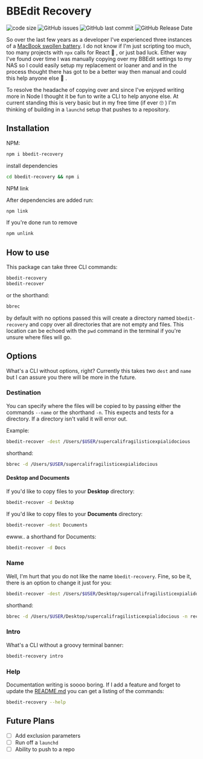 # BBEdit Recovery

<!-- https://codeclimate.com/ -->
<!-- ![Code Climate coverage](https://img.shields.io/codeclimate/coverage/codingChewie/bbedit-recovery) -->

![code size](https://img.shields.io/github/languages/code-size/codingChewie/bbedit-recovery) ![GitHub issues](https://img.shields.io/github/issues/codingChewie/bbedit-recovery) ![GitHub last commit](https://img.shields.io/github/last-commit/codingChewie/bbedit-recovery) ![GitHub Release Date](https://img.shields.io/github/release-date/codingChewie/bbedit-recovery)

So over the last few years as a developer I've experienced three instances of a [MacBook swollen battery](https://www.consumerreports.org/laptop-computers/some-macbook-pro-batteries-can-swell-what-you-need-to-know/). I do not know if I'm just scripting too much, too many projects with `npx` calls for React :zany_face: , or just bad luck. Either way I've found over time I was manually copying over my BBEdit settings to my NAS so I could easily setup my replacement or loaner and and in the process thought there has got to be a better way then manual and could this help anyone else :thinking: .

To resolve the headache of copying over and since I've enjoyed writing more in Node I thought it be fun to write a CLI to help anyone else. At current standing this is very basic but in my free time (if ever :roll_eyes: ) I'm thinking of building in a `launchd` setup that pushes to a repository.

## Installation

NPM:

```bash
npm i bbedit-recovery
```

install dependencies

```bash
cd bbedit-recovery && npm i
```

NPM link

After dependencies are added run:

```bash
npm link
```

If you're done run to remove

```bash
npm unlink
```

## How to use

This package can take three CLI commands:

```bash
bbedit-recovery
bbedit-recover
```

or the shorthand:

```bash
bbrec
```

by default with no options passed this will create a directory named `bbedit-recovery` and copy over all directories that are not empty and files. This location can be echoed with the `pwd` command in the terminal if you're unsure where files will go.

## Options

What's a CLI without options, right? Currently this takes two `dest` and `name` but I can assure you there will be more in the future.

### Destination

You can specify where the files will be copied to by passing either the commands `--name` or the shorthand `-n`. This expects and tests for a directory. If a directory isn't valid it will error out.

Example:

```bash
bbedit-recover -dest /Users/$USER/supercalifragilisticexpialidocious
```

shorthand:

```bash
bbrec -d /Users/$USER/supercalifragilisticexpialidocious
```

#### Desktop and Documents

If you'd like to copy files to your **Desktop** directory:

```bash
bbedit-recover -d Desktop
```

If you'd like to copy files to your **Documents** directory:

```bash
bbedit-recover -dest Documents
```

ewww.. a shorthand for Documents:

```bash
bbedit-recover -d Docs
```

### Name

Well, I'm hurt that you do not like the name `bbedit-recovery`. Fine, so be it, there is an option to change it just for you:

```bash
bbedit-recover -dest /Users/$USER/Desktop/supercalifragilisticexpialidocious -name recovery
```

shorthand:

```bash
bbrec -d /Users/$USER/Desktop/supercalifragilisticexpialidocious -n recover
```

### Intro

What's a CLI without a groovy terminal banner:

```bash
bbedit-recovery intro
```

### Help

Documentation writing is soooo boring. If I add a feature and forget to update the [README.md](https://github.com/codingChewie/bbedit-recovery/edit/main/README.md) you can get a listing of the commands:

```bash
bbedit-recovery --help
```

## Future Plans

- [ ] Add exclusion parameters
- [ ] Run off a `launchd`
- [ ] Ability to push to a repo
